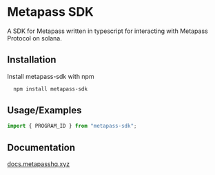 # Metapass SDK

A SDK for Metapass written in typescript for interacting with Metapass Protocol on solana.

## Installation

Install metapass-sdk with npm

```bash
  npm install metapass-sdk
```

## Usage/Examples

```javascript
import { PROGRAM_ID } from "metapass-sdk";
```

## Documentation
[docs.metapasshq.xyz](https://docs.metapasshq.xyz)
